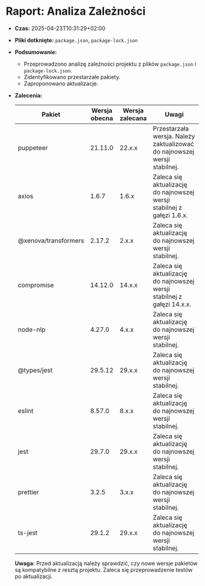 # Raport: Analiza Zależności

- **Czas:** 2025-04-23T10:31:29+02:00

- **Pliki dotknięte:** `package.json`, `package-lock.json`

- **Podsumowanie:**

  - Przeprowadzono analizę zależności projektu z plików `package.json` i `package-lock.json`.
  - Zidentyfikowano przestarzałe pakiety.
  - Zaproponowano aktualizacje.

- **Zalecenia:**

  | Pakiet                 | Wersja obecna | Wersja zalecana | Uwagi                                                                     |
  |-------------------------|-----------------|-----------------|-----------------------------------------------------------------------------|
  | puppeteer               | 21.11.0         | 22.x.x          | Przestarzała wersja. Należy zaktualizować do najnowszej wersji stabilnej.     |
  | axios                   | 1.6.7           | 1.6.x            | Zaleca się aktualizację do najnowszej wersji stabilnej z gałęzi 1.6.x.       |
  | @xenova/transformers    | 2.17.2          | 2.x.x           | Zaleca się aktualizację do najnowszej wersji stabilnej.                     |
  | compromise              | 14.12.0         | 14.x.x          | Zaleca się aktualizację do najnowszej wersji stabilnej z gałęzi 14.x.x.     |
  | node-nlp                | 4.27.0          | 4.x.x           | Zaleca się aktualizację do najnowszej wersji stabilnej.                     |
  | @types/jest             | 29.5.12         | 29.x.x          | Zaleca się aktualizację do najnowszej wersji stabilnej.                     |
  | eslint                  | 8.57.0          | 8.x.x           | Zaleca się aktualizację do najnowszej wersji stabilnej.                     |
  | jest                    | 29.7.0          | 29.x.x          | Zaleca się aktualizację do najnowszej wersji stabilnej.                     |
  | prettier                | 3.2.5           | 3.x.x           | Zaleca się aktualizację do najnowszej wersji stabilnej.                     |
  | ts-jest                 | 29.1.2          | 29.x.x          | Zaleca się aktualizację do najnowszej wersji stabilnej.                     |


  **Uwaga:**  Przed aktualizacją należy sprawdzić, czy nowe wersje pakietów są kompatybilne z resztą projektu.  Zaleca się przeprowadzenie testów po aktualizacji.